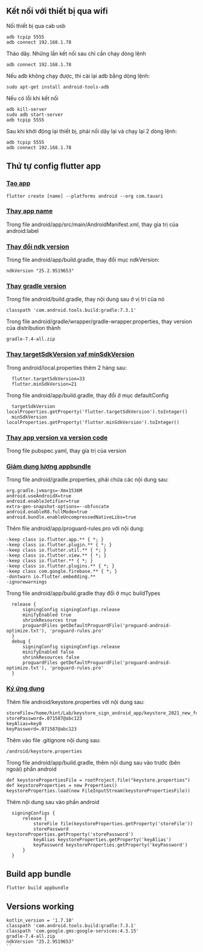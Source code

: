 ## Kết nối với thiết bị qua wifi
Nối thiết bị qua cab usb
```
adb tcpip 5555
adb connect 192.168.1.78
```
Tháo dây.
Những lần kết nối sau chỉ cần chạy dòng lệnh
```
adb connect 192.168.1.78
```

Nếu adb không chạy được, thì cài lại adb bằng dòng lệnh:
```
sudo apt-get install android-tools-adb
```
Nếu có lỗi khi kết nối
```
adb kill-server
sudo adb start-server
adb tcpip 5555
```
Sau khi khởi động lại thiết bị, phải nối dây lại và chạy lại 2 dòng lệnh:
```
adb tcpip 5555
adb connect 192.168.1.78
```

## Thứ tự config flutter app

### <ins>Tạo app</ins>

`flutter create [name] --platforms android --org com.tauari`

### <ins>Thay app name</ins>

Trong file android/app/src/main/AndroidManifest.xml, thay gía trị của android:label

### <ins>Thay đổi ndk version</ins>
Trong file android/app/build.gradle, thay đổi mục ndkVersion:
```
ndkVersion "25.2.9519653"
```

### <ins>Thay gradle version
Trong file android/build.gradle, thay nội dung sau ở vị trí của nó
```
classpath 'com.android.tools.build:gradle:7.3.1'
```
Trong file android/gradle/wrapper/gradle-wrapper.properties, thay version của distribution thành
```
gradle-7.4-all.zip
```
### <ins>Thay targetSdkVersion vaf minSdkVersion</ins>
Trong android/local.properties thêm 2 hàng sau:
```
  flutter.targetSdkVersion=33
  flutter.minSdkVersion=21
```
Trong file android/app/build.gradle, thay đổi ở mục defaultConfig
```
  targetSdkVersion localProperties.getProperty('flutter.targetSdkVersion').toInteger()
  minSdkVersion localProperties.getProperty('flutter.minSdkVersion').toInteger()
```

### <ins>Thay app version va version code</ins>
Trong file pubspec.yaml, thay gía trị của version

### <ins>Giảm dung lượng appbundle</ins>
Trong file android/gradle.properties, phải chứa các nội dung sau:
```
org.gradle.jvmargs=-Xmx1536M
android.useAndroidX=true
android.enableJetifier=true
extra-gen-snapshot-options=--obfuscate
android.enableR8.fullMode=true
android.bundle.enableUncompressedNativeLibs=true
```

Thêm file android/app/proguard-rules.pro với nội dung:
```
-keep class io.flutter.app.** { *; }
-keep class io.flutter.plugin.** { *; }
-keep class io.flutter.util.** { *; }
-keep class io.flutter.view.** { *; }
-keep class io.flutter.** { *; }
-keep class io.flutter.plugins.** { *; }
-keep class com.google.firebase.** { *; }
-dontwarn io.flutter.embedding.**
-ignorewarnings
```

Trong file android/app/build.gradle thay đổi ở mục buildTypes
```
  release {
      signingConfig signingConfigs.release
      minifyEnabled true
      shrinkResources true
      proguardFiles getDefaultProguardFile('proguard-android-optimize.txt'), 'proguard-rules.pro'
  }
  debug {
      signingConfig signingConfigs.release
      minifyEnabled false
      shrinkResources false
      proguardFiles getDefaultProguardFile('proguard-android-optimize.txt'), 'proguard-rules.pro'
  }
```

### <ins>Ký ứng dụng</ins>

Thêm file android/keystore.properties với nội dung sau:
```
storeFile=/home/hint/Lab/keystore_sign_android_app/keystore_2021_new_format.jks
storePassword=.071587@abc123
keyAlias=key0
keyPassword=.071587@abc123
```

Thêm vào file .gitignore nội dung sau:
```
/android/keystore.properties
```

Trong file android/app/build.gradle, thêm nội dung sau vào trước (bên ngoài) phần android
```
def keystorePropertiesFile = rootProject.file("keystore.properties")
def keystoreProperties = new Properties()
keystoreProperties.load(new FileInputStream(keystorePropertiesFile))
```

Thêm nội dung sau vào phần android

```
  signingConfigs {
      release {
          storeFile file(keystoreProperties.getProperty('storeFile'))
          storePassword keystoreProperties.getProperty('storePassword')
          keyAlias keystoreProperties.getProperty('keyAlias')
          keyPassword keystoreProperties.getProperty('keyPassword')
      }
  }
```
## Build app bundle

`flutter build appbundle`

## Versions working
```
kotlin_version = '1.7.10'
classpath 'com.android.tools.build:gradle:7.3.1'
classpath 'com.google.gms:google-services:4.3.15'
gradle-7.4-all.zip
ndkVersion "25.2.9519653"
``
